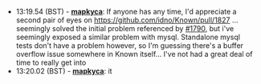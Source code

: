 * <a id="13:19.54">13:19.54 (BST)</a> - __[mapkyca](https://github.com/mapkyca)__: If anyone has any time, I'd appreciate a second pair of eyes on https://github.com/idno/Known/pull/1827 ... seemingly solved the initial problem referenced by <a href="https://github.com/idno/Known/issues/1790">#1790</a>, but i've seemingly exposed a similar problem with mysql. Standalone mysql tests don't have a problem however, so I'm guessing there's a buffer overflow issue somewhere in Known itself... I've not had a great deal of time to really get into
* <a id="13:20.02">13:20.02 (BST)</a> - __[mapkyca](https://github.com/mapkyca)__: it
